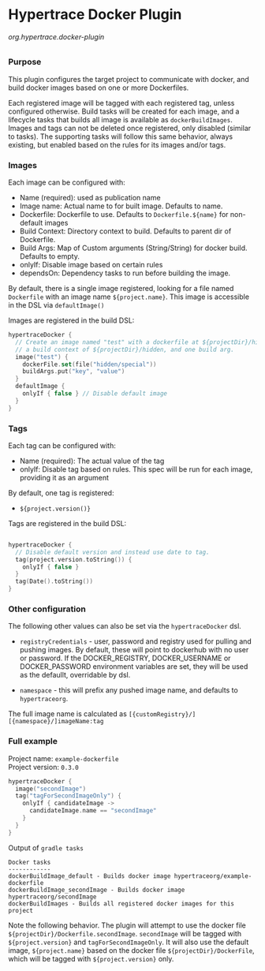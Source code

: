 # Hypertrace Docker Plugin
###### org.hypertrace.docker-plugin

### Purpose
This plugin configures the target project to communicate with docker, and build docker images based
on one or more Dockerfiles. 

Each registered image will be tagged with each registered tag, unless configured otherwise.
Build tasks will be created for each image, and a lifecycle tasks that builds all image is available as `dockerBuildImages`.
Images and tags can not be deleted once registered, only disabled (similar to tasks). The supporting tasks
will follow this same behavior, always existing, but enabled based on the rules for its images and/or tags.

### Images
Each image can be configured with:
 - Name (required): used as publication name
 - Image name: Actual name to for built image. Defaults to name.
 - Dockerfile: Dockerfile to use. Defaults to `Dockerfile.${name}` for non-default images
 - Build Context: Directory context to build. Defaults to parent dir of Dockerfile.
 - Build Args: Map of Custom arguments (String/String) for docker build. Defaults to empty.
 - onlyIf: Disable image based on certain rules
 - dependsOn: Dependency tasks to run before building the image.
    
By default, there is a single image registered, looking for a file named `Dockerfile` with an image name `${project.name}`.
This image is accessible in the DSL via `defaultImage()`

Images are registered in the build DSL:

```kotlin
hypertraceDocker {
  // Create an image named "test" with a dockerfile at ${projectDir}/hidden/special ,
  // a build context of ${projectDir}/hidden, and one build arg.
  image("test") {
    dockerFile.set(file("hidden/special"))
    buildArgs.put("key", "value")
  }
  defaultImage {
    onlyIf { false } // Disable default image
  }
}
```
### Tags
Each tag can be configured with:
- Name (required): The actual value of the tag
- onlyIf: Disable tag based on rules. This spec will be run for each image, providing it as an argument

By default, one tag is registered:
- `${project.version()}`

Tags are registered in the build DSL:
```kotlin

hypertraceDocker {
  // Disable default version and instead use date to tag.
  tag(project.version.toString()) {
    onlyIf { false }
  }
  tag(Date().toString())
}
```

### Other configuration
The following other values can also be set via the `hypertraceDocker` dsl. 

- `registryCredentials` - user, password and registry used for pulling and pushing images.
 By default, these will point to dockerhub with no user or password. If the DOCKER_REGISTRY,
 DOCKER_USERNAME or DOCKER_PASSWORD environment variables are set, they will be used as the
 defaullt, overridable by dsl.

- `namespace` - this will prefix any pushed image name, and defaults to `hypertraceorg`.
 

The full image name is calculated as `[{customRegistry}/][{namespace}/]imageName:tag`

### Full example
Project name: `example-dockerfile`  
Project version: `0.3.0`

```kotlin
hypertraceDocker {
  image("secondImage")
  tag("tagForSecondImageOnly") {
    onlyIf { candidateImage ->
      candidateImage.name == "secondImage"
    }
  }
}
```

Output of `gradle tasks`
```
Docker tasks
------------
dockerBuildImage_default - Builds docker image hypertraceorg/example-dockerfile
dockerBuildImage_secondImage - Builds docker image hypertraceorg/secondImage
dockerBuildImages - Builds all registered docker images for this project
```

Note the following behavior. The plugin will attempt to use the docker file `${projectDir}/Dockerfile.secondImage`.
`secondImage` will be tagged with `${project.version}` and `tagForSecondImageOnly`.
It will also use the default image, `${project.name}` based on the docker file `${projectDir}/DockerFile`,
which will be tagged with `${project.version}` only.

